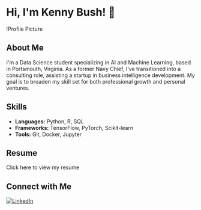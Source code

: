 # Hi, I'm Kenny Bush! 👋

!Profile Picture

## About Me
I'm a Data Science student specializing in AI and Machine Learning, based in Portsmouth, Virginia. As a former Navy Chief, I've transitioned into a consulting role, assisting a startup in business intelligence development. My goal is to broaden my skill set for both professional growth and personal ventures.

## Skills
- **Languages:** Python, R, SQL
- **Frameworks:** TensorFlow, PyTorch, Scikit-learn
- **Tools:** Git, Docker, Jupyter

## Resume
Click here to view my resume

## Connect with Me
[![LinkedIn](https://img.shields.io/badge/LinkedIn-0077B5?style=for-the-badge&logo=linkedin&logoColor=white)](https://www.linkedin.com/in/ronald-k-bush/)
